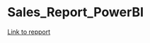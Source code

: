 # Sales_Report_PowerBI

[Link to repport](https://app.powerbi.com/reportEmbed?reportId=3b7e786a-8d6b-4f4b-b3fa-8c922d4bc175&autoAuth=true&ctid=1158e2d5-dc24-41ad-abce-62841076dbde&config=eyJjbHVzdGVyVXJsIjoiaHR0cHM6Ly93YWJpLXdlc3QtdXMtYi1wcmltYXJ5LXJlZGlyZWN0LmFuYWx5c2lzLndpbmRvd3MubmV0LyJ9)
